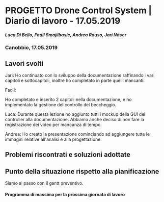 # PROGETTO Drone Control System | Diario di lavoro - 17.05.2019
##### Luca Di Bello, Fadil Smajilbasic, Andrea Rauso, Jari Näser
### Canobbio, 17.05.2019

## Lavori svolti

Jari:
Ho continuato con lo sviluppo della documentazione raffinando i vari capitoli e
sottocapitoli, inoltre ho completato in parte quelli mancanti.

Fadil:

Ho completato e inserito 2 capitoli nella documentazione, e ho implementato la gestione del controllo del beccheggio.

Luca:
Durante questa lezione ho aggiunto tutti i mockup della GUI del controller alla documentazione. Abbiamo anche deciso di non fare la registrazione dei video per mancanza di tempo.

Andrea:
Ho creato la presentazione cominciando ad aggiungere tutte le immagini relative all'analisi
e alla progettazione.


## Problemi riscontrati e soluzioni adottate

## Punto della situazione rispetto alla pianificazione
Siamo al passo con il gantt preventivo.

#### Programma di massima per la prossima giornata di lavoro
